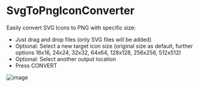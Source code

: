 # SvgToPngIconConverter

Easily convert SVG Icons to PNG with specific size:
* Just drag and drop files (only SVG files will be added)
* Optional: Select a new target icon size (original size as default, further options 16x16, 24x24, 32x32, 64x64, 128x128, 256x256, 512x512)
* Optional: Select another output location
* Press CONVERT

![image](https://user-images.githubusercontent.com/694970/229357151-37c4a1ff-962a-4ece-9f1b-625d0fc74e0b.png)
